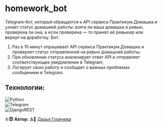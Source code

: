 # homework_bot
Telegram-бот, который обращается к API сервиса Практикум.Домашка и узнает статус домашней работы: взята ли ваша домашка в ревью, проверена ли она, а если проверена — то принял её ревьюер или вернул на доработку.
Бот:
1. Раз в 10 минут опрашивает API сервиса Практикум.Домашка и проверяет статус отправленной на ревью домашней работы;
2. При обновлении статуса анализирует ответ API и отправляет соответствующее уведомление в Telegram;
3. Логирует свою работу и сообщает о важных проблемах сообщением в Telegram.

## Технологии:
![Python](https://img.shields.io/badge/python-3670A0?style=for-the-badge&logo=python&logoColor=ffdd54)  \
![Telegram](https://img.shields.io/badge/Telegram-2CA5E0?style=for-the-badge&logo=telegram&logoColor=white)  \
![DjangoREST](https://img.shields.io/badge/DJANGO-REST-ff1709?style=for-the-badge&logo=django&logoColor=white&color=ff1709&labelColor=gray) 


**♘😈  Автор:  ♙🎉** [Дарья Горячева](https://github.com/ChiBovino13)
